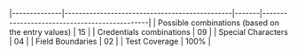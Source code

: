 |--------------|-----------------------------------------------|-------|----------------------------------------------|
| Possible combinations (based on the entry values)	           |   15  |
| Credentials combinations	                                   |   09  |
| Special Characters                                           |   04  |
| Field Boundaries	                                           |   02  |
| Test Coverage	                                               | 100%  |